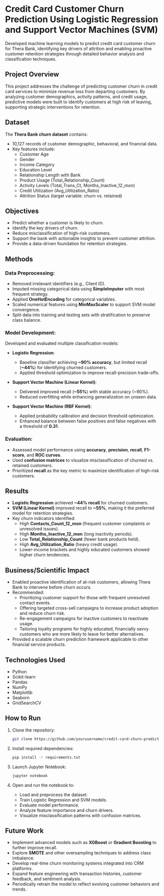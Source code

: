 # Credit Card Customer Churn Prediction Using Logistic Regression and Support Vector Machines (SVM)

Developed machine learning models to predict credit card customer churn for Thera Bank, identifying key drivers of attrition and enabling proactive customer retention strategies through detailed behavior analysis and classification techniques.

## Project Overview

This project addresses the challenge of predicting customer churn in credit card services to minimize revenue loss from departing customers. By analyzing customer demographics, activity patterns, and credit usage, predictive models were built to identify customers at high risk of leaving, supporting strategic interventions for retention.

## Dataset

The **Thera Bank churn dataset** contains:
- 10,127 records of customer demographic, behavioral, and financial data.
- Key features include:
  - Customer Age
  - Gender
  - Income Category
  - Education Level
  - Relationship Length with Bank
  - Product Usage (Total_Relationship_Count)
  - Activity Levels (Total_Trans_Ct, Months_Inactive_12_mon)
  - Credit Utilization (Avg_Utilization_Ratio)
  - Attrition Status (target variable: churn vs. retained)

## Objectives

- Predict whether a customer is likely to churn.
- Identify the key drivers of churn.
- Reduce misclassification of high-risk customers.
- Support the bank with actionable insights to prevent customer attrition.
- Provide a data-driven foundation for retention strategies.

## Methods

### Data Preprocessing:
- Removed irrelevant identifiers (e.g., Client ID).
- Imputed missing categorical data using **SimpleImputer** with most frequent strategy.
- Applied **OneHotEncoding** for categorical variables.
- Scaled numerical features using **MinMaxScaler** to support SVM model convergence.
- Split data into training and testing sets with stratification to preserve class balance.

### Model Development:
Developed and evaluated multiple classification models:

- **Logistic Regression**:
  - Baseline classifier achieving **~90% accuracy**, but limited recall (**~44%**) for identifying churned customers.
  - Applied threshold optimization to improve recall-precision trade-offs.

- **Support Vector Machine (Linear Kernel)**:
  - Delivered improved recall (**~55%**) with stable accuracy (~90%).
  - Reduced overfitting while enhancing generalization on unseen data.

- **Support Vector Machine (RBF Kernel)**:
  - Applied probability calibration and decision threshold optimization.
  - Enhanced balance between false positives and false negatives with a threshold of **0.31**.

### Evaluation:
- Assessed model performance using **accuracy**, **precision**, **recall**, **F1-score**, and **ROC curves**.
- Used **confusion matrices** to visualize misclassification of churned vs. retained customers.
- Prioritized **recall** as the key metric to maximize identification of high-risk customers.

## Results

- **Logistic Regression** achieved **~44% recall** for churned customers.
- **SVM (Linear Kernel)** improved recall to **~55%**, making it the preferred model for retention strategies.
- Key churn indicators identified:
  - High **Contacts_Count_12_mon** (frequent customer complaints or unresolved issues).
  - High **Months_Inactive_12_mon** (long inactivity periods).
  - Low **Total_Relationship_Count** (fewer bank products held).
  - High **Avg_Utilization_Ratio** (heavy credit usage).
  - Lower-income brackets and highly educated customers showed higher churn tendencies.

## Business/Scientific Impact

- Enabled proactive identification of at-risk customers, allowing Thera Bank to intervene before churn occurs.
- Recommended:
  - Prioritizing customer support for those with frequent unresolved contact events.
  - Offering targeted cross-sell campaigns to increase product adoption and reduce churn risk.
  - Re-engagement campaigns for inactive customers to reactivate usage.
  - Tailoring loyalty programs for highly educated, financially savvy customers who are more likely to leave for better alternatives.
- Provided a scalable churn prediction framework applicable to other financial service products.

## Technologies Used

- Python
- Scikit-learn
- Pandas
- NumPy
- Matplotlib
- Seaborn
- GridSearchCV

## How to Run

1. Clone the repository:
    ```bash
    git clone https://github.com/yourusername/credit-card-churn-prediction.git
    ```

2. Install required dependencies:
    ```bash
    pip install -r requirements.txt
    ```

3. Launch Jupyter Notebook:
    ```bash
    jupyter notebook
    ```

4. Open and run the notebook to:
   - Load and preprocess the dataset.
   - Train Logistic Regression and SVM models.
   - Evaluate model performance.
   - Analyze feature importance and churn drivers.
   - Visualize misclassification patterns with confusion matrices.

## Future Work

- Implement advanced models such as **XGBoost** or **Gradient Boosting** to further improve recall.
- Explore **SMOTE** and other oversampling techniques to address class imbalance.
- Develop real-time churn monitoring systems integrated into CRM platforms.
- Expand feature engineering with transaction histories, customer feedback, and sentiment analysis.
- Periodically retrain the model to reflect evolving customer behaviors and trends.
